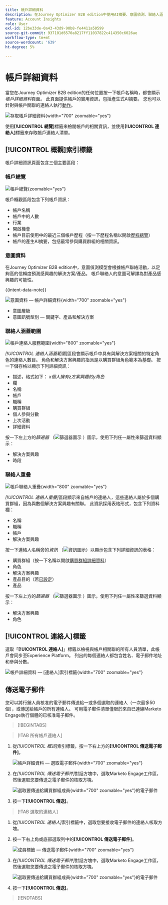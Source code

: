 ```yaml
---
title: 帳戶詳細資料
description: 在Journey Optimizer B2B edition中使用AI摘要、意圖偵測、聯絡人涵蓋範圍分析和電子郵件通訊來檢視帳戶深入分析。
feature: Account Insights
role: User
exl-id: 12be33de-0a43-43d9-90b8-fe4411a50599
source-git-commit: 937101d6570a8217ff11037822c414350c6026ae
workflow-type: tm+mt
source-wordcount: '639'
ht-degree: 5%

---
```


# 帳戶詳細資料

當您在Journey Optimizer B2B edition的任何位置按一下帳戶名稱時，都會顯示&#x200B;_帳戶詳細資料_&#x200B;頁面。 此頁面提供帳戶的實用資訊，包括產生式AI摘要。 您也可以針對與帳戶關聯的連絡人執行[動作](#account-actions)。

![存取帳戶詳細資料](./assets/account-details.png){width="700" zoomable="yes"}

使用&#x200B;**[!UICONTROL 總覽]**&#x200B;標籤來檢閱帳戶的相關資訊，並使用&#x200B;**[!UICONTROL 連絡人]**&#x200B;標籤來存取帳戶連絡人清單。

## [!UICONTROL 概觀]索引標籤

帳戶詳細資訊頁面包含三個主要區段：

### 帳戶總覽

![帳戶總覽](./assets/details-page-account-overview.png){zoomable="yes"}

帳戶概觀區段包含下列帳戶資訊：

* 帳戶名稱
* 帳戶中的人數
* 行業
* 開啟機會
* 帳戶目前使用中的最近三個帳戶歷程（按一下歷程名稱以開啟[歷程總覽](../journeys/journey-overview.md)）
* 帳戶的產生AI摘要，包括最常參與購買群組的相關資訊。

### 意圖資料

在Journey Optimizer B2B edition中，意圖偵測模型會根據帳戶聯絡活動，以足夠高的信賴度預測感興趣的解決方案/產品。 帳戶聯絡人的意圖可解譯為對產品感興趣的可能性。

{{intent-data-note}}

![意圖資料 — 帳戶詳細資料](./assets/intent-data-panel.png){width="700" zoomable="yes"}

* 意圖層級
* 意圖訊號型別 — 關鍵字、產品和解決方案


### 聯絡人涵蓋範圍

![帳戶連絡人服務範圍](./assets/details-page-contact-coverage.png){width="800" zoomable="yes"}

_[!UICONTROL 連絡人涵蓋範圍]_&#x200B;區段會顯示帳戶中具有與解決方案相關的特定角色的連絡人數目。 角色和解決方案興趣的指派是以購買群組角色範本為基礎。 按一下儲存格以顯示下列詳細資訊：

* 描述，格式如下： _x個人擁有z方案興趣的y角色_
* 欄
* 名稱
* 帳戶
* 職稱
* 購買群組
* 個人參與分數
* 上次活動
* 詳細資料

按一下左上方的&#x200B;_篩選器_ （![篩選器圖示](../assets/do-not-localize/icon-filter.svg) ）圖示，使用下列任一屬性來篩選資料顯示：

* 解決方案興趣
* 時段

### 聯絡人重疊

![帳戶聯絡人重疊](./assets/details-page-contact-overlap.png){width="800" zoomable="yes"}

_[!UICONTROL 連絡人重疊]_&#x200B;區段顯示來自帳戶的連絡人，這些連絡人屬於多個購買群組，因為與數個解決方案興趣有關聯。 此資訊採用表格形式，包含下列資料欄：

* 名稱
* 職稱
* 帳戶
* 解決方案興趣

按一下連絡人名稱旁的&#x200B;_資訊_ （![資訊圖示](../assets/do-not-localize/icon-info.svg)）以顯示包含下列詳細資訊的表格：

* 購買群組（按一下名稱以開啟[購買群組詳細資料](../buying-groups/buying-group-details.md)）
* 角色
* 解決方案興趣
* 產品目的（若[已設定](../admin/intent-data.md)）
* 產品

按一下左上方的&#x200B;_篩選器_ （![篩選器圖示](../assets/do-not-localize/icon-filter.svg) ）圖示，使用下列任一屬性來篩選資料顯示：

* 解決方案興趣
* 角色

## [!UICONTROL 連絡人]標籤

選取「**[!UICONTROL 連絡人]**」標籤以檢視與帳戶相關聯的所有人員清單，此帳戶會同步至Experience Platform。 列出的每個連絡人都包含姓名、電子郵件地址和參與分數。

![帳戶詳細資料 — [連絡人]索引標籤](./assets/account-details-contacts-tab.png){width="700" zoomable="yes"}

## 傳送電子郵件

您可以將行銷人員核准的電子郵件傳送給一或多個選取的連絡人（一次最多50個），或傳送給帳戶的所有連絡人。 可用電子郵件清單僅限於來自已連線Marketo Engage執行個體的已核准電子郵件。

>[!BEGINTABS]

>[!TAB 所有帳戶連絡人]

1. 從&#x200B;_[!UICONTROL 概述]_&#x200B;索引標籤，按一下右上方的&#x200B;**[!UICONTROL 傳送電子郵件]**。

   ![帳戶詳細資料 — 選取電子郵件](../accounts/assets/account-details-send-email.png){width="700" zoomable="yes"}

1. 在&#x200B;_[!UICONTROL 傳送電子郵件]_&#x200B;對話方塊中，選取Marketo Engage工作區，然後選取您要傳送之電子郵件的核取方塊。

   ![選取要傳送給購買群組成員](../accounts/assets/account-details-send-email-dialog.png){width="700" zoomable="yes"}的電子郵件

1. 按一下&#x200B;**[!UICONTROL 傳送]**。

>[!TAB 選取的連絡人]

1. 從&#x200B;_[!UICONTROL 連絡人]_&#x200B;索引標籤中，選取您要接收電子郵件的連絡人核取方塊。

1. 按一下右上角或底部選取列中的&#x200B;**[!UICONTROL 傳送電子郵件]**。

   ![成員標籤 — 傳送電子郵件](../accounts/assets/account-details-send-email-selections.png){width="700" zoomable="yes"}

1. 在&#x200B;_[!UICONTROL 傳送電子郵件]_&#x200B;對話方塊中，選取Marketo Engage工作區，然後選取您要傳送之電子郵件的核取方塊。

   ![選取要傳送給購買群組成員](../accounts/assets/account-details-send-email-dialog.png){width="700" zoomable="yes"}的電子郵件

1. 按一下&#x200B;**[!UICONTROL 傳送]**。

>[!ENDTABS]
